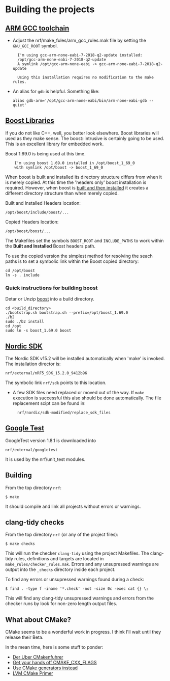 Building the projects
=====================

[ARM GCC toolchain](https://developer.arm.com/open-source/gnu-toolchain/gnu-rm/downloads)
-------------------
+ Adjust the nrf/make_fules/arm_gcc_rules.mak file by setting the
`GNU_GCC_ROOT` symbol.

		I'm using gcc-arm-none-eabi-7-2018-q2-update installed:
		/opt/gcc-arm-none-eabi-7-2018-q2-update
		A symlink /opt/gcc-arm-none-eabi -> gcc-arm-none-eabi-7-2018-q2-update

		Using this installation requires no modification to the make rules.

+ An alias for `gdb` is helpful. Something like:

  `alias gdb-arm='/opt/gcc-arm-none-eabi/bin/arm-none-eabi-gdb --quiet'`

[Boost Libraries](https://www.boost.org/)
-----------------
If you do not like C++, well, you better look elsewhere.
Boost libraries will used as they make sense.
The boost::intrusive is certainly going to be used.
This is an excellent library for embedded work.

Boost 1.69.0 is being used at this time.

		I'm using boost 1.69.0 installed in /opt/boost_1_69_0
		with symlink /opt/boost -> boost_1_69_0

When boost is built and installed its directory structure differs from when it
is merely copied. At this time the 'headers only' boost installation is required.
However, when boost is [built and then installed](https://www.boost.org/doc/libs/1_69_0/more/getting_started/unix-variants.html)
it creates a different directory structure than when merely copied.

Built and Installed Headers location:

	/opt/boost/include/boost/...

Copied Headers location:

	/opt/boost/boost/...

The Makefiles set the symbols `BOOST_ROOT` and `INCLUDE_PATHS` to work within
the **Built and Installed** Boost headers path.

To use the copied version the simplest method for resolving the seach paths is
to set a symbolic link within the Boost copied directory:

	cd /opt/boost
	ln -s . include

### Quick instructions for building boost

Detar or Unzip [boost](https://www.boost.org/users/history/version_1_69_0.html)
into a build directory.

	cd <build_directory>
	./bootstrap.sh bootstrap.sh --prefix=/opt/boost_1.69.0
	./b2
	sudo ./b2 install
	cd /opt
	sudo ln -s boost_1.69.0 boost


[Nordic SDK](https://www.nordicsemi.com/Software-and-Tools/Software/nRF5-SDK)
------------
The Nordic SDK v15.2 will be installed automatically when 'make' is invoked.
The installation director is:

    nrf/external/nRF5_SDK_15.2.0_9412b96

The symbolic link `nrf/sdk` points to this location.

+ A few SDK files need replaced or moved out of the way.
  If `make` execution is successful this also should be done automatically.
  The file replacement scipt can be found in:

		nrf/nordic/sdk-modified/replace_sdk_files

[Google Test](https://github.com/google/googletest)
-------------
GoogleTest version 1.8.1 is downloaded into

	nrf/external/googletest

It is used by the nrf/unit_test modules.

Building
--------
From the top directory `nrf`:

	$ make

It should compile and link all projects without errors or warnings.

clang-tidy checks
-----------------

From the top directory `nrf` (or any of the project files):

	$ make checks

This will run the checker `clang-tidy` using the project Makefiles.
The clang-tidy rules, definitions and targets are located in
`make_rules/checker_rules.mak`. Errors and any unsupressed warnings are
output into the `_checks` directory inside each project.

To find any errors or unsupressed warnings found during a check:

	$ find . -type f -iname '*.check' -not -size 0c -exec cat {} \;

This will find any clang-tidy unsupressed warnings and errors from the
checker runs by look for non-zero length output files.

What about CMake?
-----------------
CMake seems to be a wonderful work in progress.
I think I'll wait until they release their Beta.

In the mean time, here is some stuff to ponder:
+ [Der Uber CMakenfuhrer](https://www.youtube.com/watch?v=rLopVhns4Zs)
+ [Get your hands off CMAKE_CXX_FLAGS](https://na01.safelinks.protection.outlook.com/?url=https%3A%2F%2Fgist.github.com%2Fmbinna%2Fc61dbb39bca0e4fb7d1f73b0d66a4fd1%23get-your-hands-off-cmake_cxx_flags&data=02%7C01%7Cnersoz%40impinj.com%7C7546f96eda4540c0c58208d6879d1766%7C6de70f0f73574529a415d8cbb7e93e5e%7C0%7C0%7C636845506107530417&sdata=lZAPAxWLj%2Fj4Fa9E%2F4sxKfKMa4PjITetDxhM3CScLww%3D&reserved=0)
+ [Use CMake generators instead](https://stackoverflow.com/questions/38578801/target-compile-options-for-only-c-files)
+ [LVM CMake Primer](https://llvm.org/docs/CMakePrimer.html)
